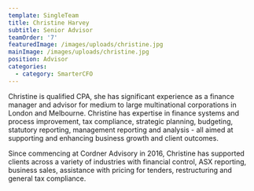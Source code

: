 ```yaml
---
template: SingleTeam
title: Christine Harvey
subtitle: Senior Advisor
teamOrder: '7'
featuredImage: /images/uploads/christine.jpg
mainImage: /images/uploads/christine.jpg
position: Advisor
categories:
  - category: SmarterCFO
---
```


Christine is qualified CPA, she has significant experience as a finance manager and advisor for medium to large multinational corporations in London and Melbourne. Christine has expertise in finance systems and process improvement, tax compliance, strategic planning, budgeting, statutory reporting, management reporting and analysis - all aimed at supporting and enhancing business growth and client outcomes.

Since commencing at Cordner Advisory in 2016, Christine has supported clients across a variety of industries with financial control, ASX reporting, business sales, assistance with pricing for tenders, restructuring and general tax compliance.
